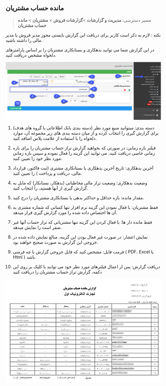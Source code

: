 ﻿## مانده حساب مشتریان

> مسیر دسترسی: **مدیریت و گزارشات** >**گزارشات فروش** > **مشتریان** > **مانده حساب مشتریان**

نکته : لازم به ذکر است کاربر برای دریافت این گزارش بایستی مجوز مدیر فروش یا مدیر مالی را داشته باشید.


در این گزارش شما می توانید بدهکاری و بستانکاری مشتریان را بر اساس پارامترهای دلخواه مشخص دریافت کنید. 

![](Balance.png)

1. دسته بندی: میتوانید منبع مورد نظر (دسته بندی بانک اطلاعاتی یا گروه های هدف) برای گزارش گیری را انتخاب کرده و از میان دسته بندی های زیر مجموعه آن، موارد دلخواه را با استفاده از علامت پلاس اضافه کنید.

2. فیلتر بازه زمانی: در صورتی که بخواهید گزارش تراز حساب مشتریان را برای بازه زمانی خاصی دریافت کنید، می توانید این گزینه را فعال نموده و سپس بازه زمانی مورد نظر خود را تعیین کنید.

3. آخرین بدهکاری: تاریخ آخرین بدهکاری یا بستانکاری مشتری (ثبت فاکتور، قرارداد مالی، دریافت و پرداخت ) را تعیین کنید.

4. وضعیت بدهکاری: وضعیت تراز مالی مخاطبانی (بدهکار، بستانکار) که مایل به گزارش گیری از آنها هستید، را انتخاب کنید.

5. مقدار مانده: بازه حداقل و حداکثر بدهی یا بستانکاری مشتریان را درج کنید.

6. فقط مشتریان: با فعال نمودن این گزینه نرم افزار تنها کسانی که شماره مشتری به آن ها اختصاص داده شده را مورد گزارش گیری قرار میدهد.

7. فقط مانده دار ها: با فعال کردن این گزینه تنها مشتریانی که تراز حساب آنها غیر صفر است را نمایش میدهد.   

8.  نمایش اعشار: در صورت غیر فعال بودن این گزینه، مبالغ نمایش داده شده در خروجی این گزارش به صورت صحیح خواهند بود.

9. فرمت فایل: مشخص کنید که فایل خروجی گزارش با چه فرمتی ( PDF، Excel یا Html ) باشد.

10. دریافت گزارش: پس از اعمال فیلترهای مورد نظر خود می توانید با کلیک بر روی این دکمه، گزارش تراز حساب مشتریان را دریافت کنید

![](Balance2.png)

